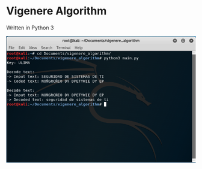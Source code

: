 # Vigenere Algorithm

Written in Python 3

![Executed in terminal](https://raw.githubusercontent.com/ivanph1017/vigenere_algorithm/master/Selection_066.png)
